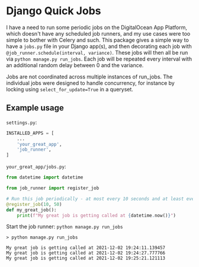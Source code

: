 # Django Quick Jobs

I have a need to run some periodic jobs on the DigitalOcean App Platform, which doesn't have any scheduled job runners, and my use cases were too simple to bother with Celery and such. This package gives a simple way to have a `jobs.py` file in your Django app(s), and then decorating each job with `@job_runner.schedule(interval, variance)`. These jobs will then all be run via `python manage.py run_jobs`. Each job will be repeated every interval with an additional random delay between 0 and the variance.

Jobs are not coordinated across multiple instances of run_jobs. The individual jobs were designed to handle concurrency, for instance by locking using `select_for_update=True` in a queryset.

## Example usage

`settings.py`:
```python
INSTALLED_APPS = [
    ...
    'your_great_app',
    'job_runner',
]
```

`your_great_app/jobs.py`:
```python
from datetime import datetime

from job_runner import register_job

# Run this job periodically - at most every 10 seconds and at least every 60 seconds
@register_job(10, 50)
def my_great_job():
    print(f"My great job is getting called at {datetime.now()}")
```

Start the job runner: `python manage.py run_jobs`

```text
> python manage.py run_jobs

My great job is getting called at 2021-12-02 19:24:11.139457
My great job is getting called at 2021-12-02 19:24:27.777766
My great job is getting called at 2021-12-02 19:25:21.121113
```